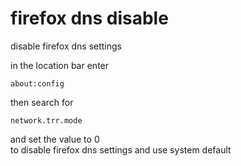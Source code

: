 # firefox dns disable 

disable firefox dns settings

in the location bar enter

```
about:config
```

then search for 

```
network.trr.mode
```

and set the value to 0  
to disable firefox dns settings and use system default
